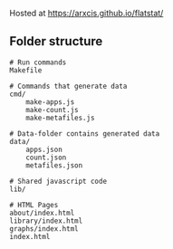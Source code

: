 Hosted at https://arxcis.github.io/flatstat/


## Folder structure

```
# Run commands
Makefile

# Commands that generate data
cmd/
    make-apps.js
    make-count.js
    make-metafiles.js

# Data-folder contains generated data
data/
    apps.json
    count.json
    metafiles.json

# Shared javascript code
lib/

# HTML Pages
about/index.html
library/index.html
graphs/index.html
index.html
```
